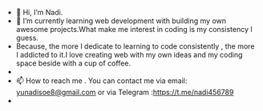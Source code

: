 - 👋 Hi, I’m Nadi.
- 🌱 I’m currently learning web development with building my own awesome projects.What make me interest in coding is my consistency
 I guess.
- Because, the more I dedicate to learning to code consistently , the more  I addicted to it.I love creating web with my own ideas and my coding space beside with a cup of coffee.
- 
- 📫 How to reach me . You can contact me via email: yunadisoe8@gmail.com or via Telegram  :https://t.me/nadi456789
- 

<!---
nadi4567/nadi4567 is a ✨ special ✨ repository because its `README.md` (this file) appears on your GitHub profile.
You can click the Preview link to take a look at your changes.
--->
